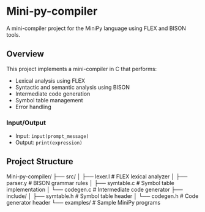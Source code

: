 # Mini-py-compiler

A mini-compiler project for the MiniPy language using FLEX and BISON tools.

## Overview

This project implements a mini-compiler in C that performs:
- Lexical analysis using FLEX
- Syntactic and semantic analysis using BISON
- Intermediate code generation
- Symbol table management
- Error handling

### Input/Output
- Input: `input(prompt_message)`
- Output: `print(expression)`

## Project Structure
Mini-py-compiler/
├── src/
│ ├── lexer.l # FLEX lexical analyzer
│ ├── parser.y # BISON grammar rules
│ ├── symtable.c # Symbol table implementation
│ └── codegen.c # Intermediate code generator
├── include/
│ ├── symtable.h # Symbol table header
│ └── codegen.h # Code generator header
└── examples/ # Sample MiniPy programs
